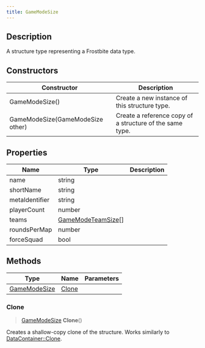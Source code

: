 ```yaml
---
title: GameModeSize
---
```

## Description

A structure type representing a Frostbite data type.

## Constructors

| Constructor                      | Description                                              |
| -------------------------------- | -------------------------------------------------------- |
| GameModeSize()                   | Create a new instance of this structure type.            |
| GameModeSize(GameModeSize other) | Create a reference copy of a structure of the same type. |

## Properties

| Name           | Type                                     | Description |
| -------------- | ---------------------------------------- | ----------- |
| name           | string                                   |             |
| shortName      | string                                   |             |
| metaIdentifier | string                                   |             |
| playerCount    | number                                   |             |
| teams          | [GameModeTeamSize](GameModeTeamSize)\[\] |             |
| roundsPerMap   | number                                   |             |
| forceSquad     | bool                                     |             |

## Methods

| Type                         | Name            | Parameters |
| ---------------------------- | --------------- | ---------- |
| [GameModeSize](GameModeSize) | [Clone](#clone) |            |

### Clone

> [GameModeSize](GameModeSize) **Clone**()

Creates a shallow-copy clone of the structure. Works similarly to [DataContainer::Clone](/vext/ref/shared/class/datacontainer#clone).
